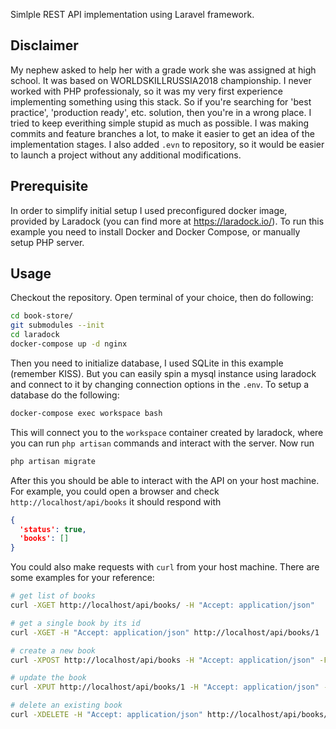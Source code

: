 Simlple REST API implementation using Laravel framework.

## Disclaimer
My nephew asked to help her with a grade work she was assigned at high school.
It was based on WORLDSKILLRUSSIA2018 championship.
I never worked with PHP professionaly, so it was my very first experience implementing something using this stack.
So if you're searching for 'best practice', 'production ready', etc. solution, then you're in a wrong place.
I tried to keep everithing simple stupid as much as possible.
I was making commits and feature branches a lot, to make it easier to get an idea of the implementation stages.
I also added `.evn` to repository, so it would be easier to launch a project without any additional modifications.

## Prerequisite 
In order to simplify initial setup I used preconfigured docker image, provided by Laradock (you can find more at https://laradock.io/).
To run this example you need to install Docker and Docker Compose, or manually setup PHP server.

## Usage
Checkout the repository.
Open terminal of your choice, then do following:
```bash
cd book-store/
git submodules --init
cd laradock
docker-compose up -d nginx
```
Then you need to initialize database, I used SQLite in this example (remember KISS).
But you can easily spin a mysql instance using laradock and connect to it by changing connection options in the `.env`.
To setup a database do the following:
```bash
docker-compose exec workspace bash
```
This will connect you to the `workspace` container created by laradock, where you can run `php artisan` commands and interact with the server.
Now run
```bash
php artisan migrate
```
After this you should be able to interact with the API on your host machine.
For example, you could open a browser and check `http://localhost/api/books` it should respond with
```json
{
  'status': true,
  'books': []
}
```

You could also make requests with `curl` from your host machine.
There are some examples for your reference:
```bash
# get list of books
curl -XGET http://localhost/api/books/ -H "Accept: application/json"

# get a single book by its id
curl -XGET -H "Accept: application/json" http://localhost/api/books/1

# create a new book
curl -XPOST http://localhost/api/books -H "Accept: application/json" -F 'title=Robinson Crusoe' -F 'anons=Ship drowns during a thunderstorm, only one man survives...' -F 'image=http://localhost/images/img0.jpg'

# update the book
curl -XPUT http://localhost/api/books/1 -H "Accept: application/json" -d 'title=Robinson Crusoe by D.Defoe' -d 'anons=Ship drowns during a thunderstorm, only one man survives...' -d 'image=http://localhost/images/img0.jpg'

# delete an existing book
curl -XDELETE -H "Accept: application/json" http://localhost/api/books/1
```
